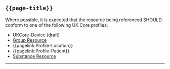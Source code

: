 ## <code>{{page-title}}</code>

Where possible, it is expected that the resource being referenced SHOULD conform to one of the following UK Core profiles:
* [UKCore-Device (draft)]("https://simplifier.net/guide/UKCoreImplementationGuideAssetsinDevelopment/Home/ProfilesandExtensions/UKCore-Device)
* [Group Resource](https://hl7.org/fhir/R4/group.html)
* {{pagelink:Profile-Location}}
* {{pagelink:Profile-Patient}}
* [Substance Resource](https://hl7.org/fhir/R4/substance.html)

---